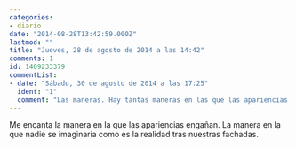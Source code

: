 ```yaml
---
categories:
- diario
date: "2014-08-28T13:42:59.000Z"
lastmod: ""
title: "Jueves, 28 de agosto de 2014 a las 14:42"
comments: 1
id: 1409233379
commentList:
- date: "Sábado, 30 de agosto de 2014 a las 17:25"
  ident: "1"
  comment: "Las maneras. Hay tantas maneras en las que las apariencias engañan como apariencias y realidades juntas."
---
```


Me encanta la manera en la que las apariencias engañan. La manera en la que nadie se imaginaría como es la realidad tras nuestras fachadas.